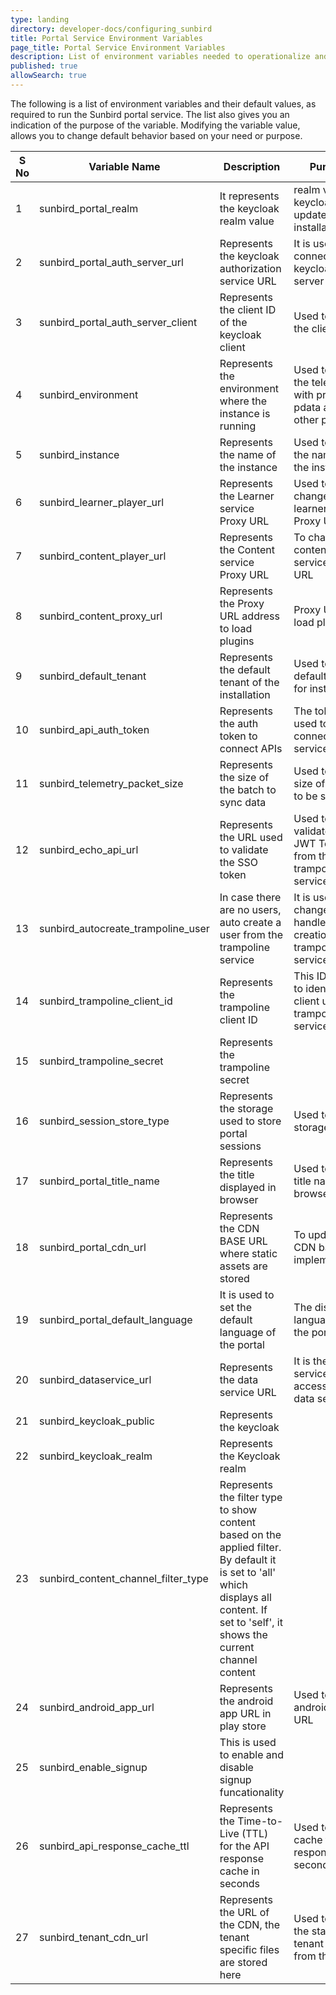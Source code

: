 ```yaml
---
type: landing
directory: developer-docs/configuring_sunbird
title: Portal Service Environment Variables  
page_title: Portal Service Environment Variables 
description: List of environment variables needed to operationalize and customize Sunbird 
published: true
allowSearch: true
---
```


The following is a list of environment variables and their default values, as required to run the Sunbird portal service. The list also gives you an indication of the purpose of the variable. Modifying the variable value, allows you to change default behavior based on your need or purpose.      

|  **S No** | **Variable Name** | **Description** | **Purpose** | **Defult Value** | **Path** |
|  ------ | ------ | ------ | ------ | ------ | ------ |
|  1 | sunbird_portal_realm | It represents the keycloak realm value | realm value of keycloak to update per installation | sunbird | Sunbird Portal |
|  2 | sunbird_portal_auth_server_url | Represents the keycloak authorization service URL | It is used to connect keycloak server | https://staging.open-sunbird.org/auth | Sunbird Portal |
|  3 | sunbird_portal_auth_server_client | Represents the client ID of the keycloak client | Used to update the client ID  | portal | Sunbird Portal |
|  4 | sunbird_environment | Represents the environment where the instance is running | Used to send the telemetry with proper pdata and other purposes |  | Sunbird Portal |
|  5 | sunbird_instance | Represents the name of the instance | Used to set up the name of the instance |  | Sunbird Portal |
|  6 | sunbird_learner_player_url | Represents the Learner service Proxy URL | Used to change the learner service Proxy URL | https://staging.open-sunbird.org/api/ | Sunbird Portal |
|  7 | sunbird_content_player_url | Represents the Content service Proxy URL | To change content service Proxy URL | https://staging.open-sunbird.org/api/ | Sunbird Portal |
|  8 | sunbird_content_proxy_url | Represents the Proxy URL address to load plugins | Proxy URL to load plugins | https://staging.open-sunbird.org | Sunbird Portal |
|  9 | sunbird_default_tenant | Represents the default tenant of the installation | Used to set default tenant for installation |  | Sunbird Portal |
|  10 | sunbird_api_auth_token | Represents the auth token to connect APIs | The token used to connect the services |  | Sunbird Portal |
|  11 | sunbird_telemetry_packet_size | Represents the size of the batch to sync data  | Used to set the size of events to be synced | 20 | Sunbird Portal |
|  12 | sunbird_echo_api_url | Represents the URL used to validate the SSO token | Used to validate the JWT Token from the trampoline service | https://staging.open-sunbird.org/api/echo/ | Sunbird Portal |
|  13 | sunbird_autocreate_trampoline_user | In case there are no users, auto create a user from  the trampoline service | It is used to change the handle for user creation from trampoline service | true | Sunbird Portal |
|  14 | sunbird_trampoline_client_id |Represents the trampoline client ID  | This ID is used to identify the client using the trampoline service  | trampoline | Sunbird Portal |
|  15 | sunbird_trampoline_secret | Represents the trampoline secret |  |  |  |
|  16 | sunbird_session_store_type | Represents the  storage used to store portal sessions | Used to set the storage type | in-memory | Sunbird Portal |
|  17 | sunbird_portal_title_name | Represents the title displayed in browser | Used to update title name for browser | Sunbird | Sunbird Portal |
|  18 | sunbird_portal_cdn_url | Represents the CDN BASE URL where static assets are stored | To update the CDN based on implementation |  | Sunbird Portal |
|  19 | sunbird_portal_default_language | It is used to set the default language of the portal | The display language of the portal  | en | Sunbird Portal |
|  20 | sunbird_dataservice_url |  Represents the data service URL | It is the data service URL to access the data services  |https://staging.open-sunbird.org/api/   | Sunbird Portal |
|  21 | sunbird_keycloak_public | Represents the keycloak  |  | true | Sunbird Portal |
|  22 | sunbird_keycloak_realm |  Represents the Keycloak realm|  | sunbird | Sunbird Portal |
|  23 | sunbird_content_channel_filter_type | Represents the filter type to show content based on the applied filter. By default it is set to 'all' which displays all content. If set to 'self', it shows the current channel content |  | all | Sunbird Portal |
|  24 | sunbird_android_app_url | Represents the android app URL in play store | Used to set the android app URL | http://www.sunbird.org | Sunbird Portal |
|  25 | sunbird_enable_signup | This is used to enable and disable signup funcationality |  | true | Sunbird Portal |
|  26 | sunbird_api_response_cache_ttl | Represents the Time-to-Live (TTL) for the API response cache in seconds | Used to set cache for API responses in seconds | 600 | Sunbird Portal |
|  27 | sunbird_tenant_cdn_url | Represents the URL of the CDN, the tenant specific files are stored here | Used to render the static tenant pages from the CDN |  | Sunbird Portal |

 	 
 	 
